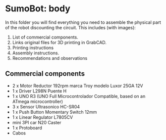 # SumoBot: body

In this folder you will find everything you need to assemble the physical part of the robot discounting the circuit.
This includes (with images):
1. List of commercial components.
2. Links original files for 3D printing in GrabCAD.
3. Printing instructions
4. Assembly instructions.
6. Recommendations and observations



## Commercial components
- 2 x Motor Reductor 192rpm marca Troy modelo Luxor 25GA 12V
- 1 x Driver L298N Puente H
- 1 x UNO R3 (UNO Full Microcontrolador Compatible, based on an ATmega microcontroller)
- 3 x Sensor Ultrasonico HC-SR04 
- 1 x Push Button Momentary Switch 12mm 
- 1 x Linear Regulator L7805CV 
- mini 3PI car N20 Caster
- 1 x Protoboard 
- Cabos  
